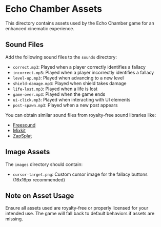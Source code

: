 # Echo Chamber Assets

This directory contains assets used by the Echo Chamber game for an enhanced cinematic experience.

## Sound Files

Add the following sound files to the `sounds` directory:

- `correct.mp3`: Played when a player correctly identifies a fallacy
- `incorrect.mp3`: Played when a player incorrectly identifies a fallacy
- `level-up.mp3`: Played when advancing to a new level
- `shield-damage.mp3`: Played when shield takes damage
- `life-lost.mp3`: Played when a life is lost
- `game-over.mp3`: Played when the game ends
- `ui-click.mp3`: Played when interacting with UI elements
- `post-spawn.mp3`: Played when a new post appears

You can obtain similar sound files from royalty-free sound libraries like:
- [Freesound](https://freesound.org/)
- [Mixkit](https://mixkit.co/free-sound-effects/)
- [ZapSplat](https://www.zapsplat.com/)

## Image Assets

The `images` directory should contain:
- `cursor-target.png`: Custom cursor image for the fallacy buttons (16x16px recommended)

## Note on Asset Usage

Ensure all assets used are royalty-free or properly licensed for your intended use. The game will fall back to default behaviors if assets are missing. 